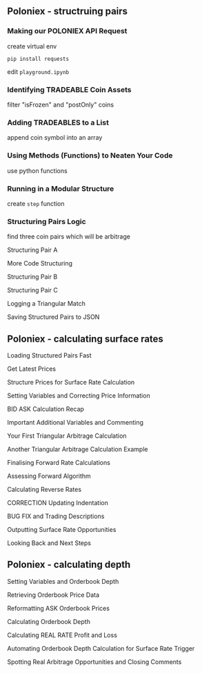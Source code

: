 ## Poloniex - structruing pairs

### Making our POLONIEX API Request

create virtual env

```shell
pip install requests
```

edit `playground.ipynb`

### Identifying TRADEABLE Coin Assets

filter "isFrozen" and "postOnly" coins

### Adding TRADEABLES to a List

append coin symbol into an array

### Using Methods (Functions) to Neaten Your Code

use python functions

### Running in a Modular Structure

create `step` function

### Structuring Pairs Logic

find three coin pairs which will be arbitrage

Structuring Pair A

More Code Structuring

Structuring Pair B

Structuring Pair C

Logging a Triangular Match

Saving Structured Pairs to JSON

## Poloniex - calculating surface rates

Loading Structured Pairs Fast

Get Latest Prices

Structure Prices for Surface Rate Calculation

Setting Variables and Correcting Price Information

BID ASK Calculation Recap

Important Additional Variables and Commenting

Your First Triangular Arbitrage Calculation

Another Triangular Arbitrage Calculation Example

Finalising Forward Rate Calculations

Assessing Forward Algorithm

Calculating Reverse Rates

CORRECTION Updating Indentation

BUG FIX and Trading Descriptions

Outputting Surface Rate Opportunities

Looking Back and Next Steps

## Poloniex - calculating depth

Setting Variables and Orderbook Depth

Retrieving Orderbook Price Data

Reformatting ASK Orderbook Prices

Calculating Orderbook Depth

Calculating REAL RATE Profit and Loss

Automating Orderbook Depth Calculation for Surface Rate Trigger

Spotting Real Arbitrage Opportunities and Closing Comments
